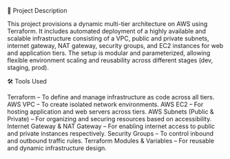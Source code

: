 📄 Project Description

This project provisions a dynamic multi-tier architecture on AWS using Terraform. It includes automated deployment of a highly available and scalable infrastructure consisting of a VPC, public and private subnets, internet gateway, NAT gateway, security groups, and EC2 instances for web and application tiers. The setup is modular and parameterized, allowing flexible environment scaling and reusability across different stages (dev, staging, prod).

🛠️ Tools Used

Terraform – To define and manage infrastructure as code across all tiers.
AWS VPC – To create isolated network environments.
AWS EC2 – For hosting application and web servers across tiers.
AWS Subnets (Public & Private) – For organizing and securing resources based on accessibility.
Internet Gateway & NAT Gateway – For enabling internet access to public and private instances respectively.
Security Groups – To control inbound and outbound traffic rules.
Terraform Modules & Variables – For reusable and dynamic infrastructure design.

